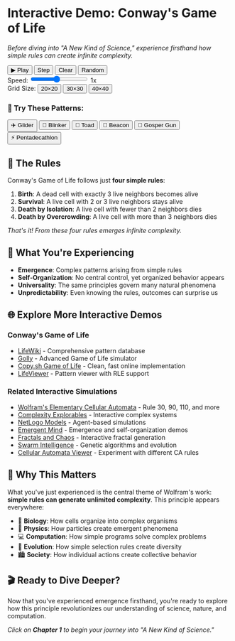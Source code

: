 # Interactive Demo: Conway's Game of Life

*Before diving into "A New Kind of Science," experience firsthand how simple rules can create infinite complexity.*

<div id="game-of-life-container" class="game-of-life-container">
    <div class="game-controls">
        <div class="control-row">
            <button id="play-pause-btn" class="control-btn primary">▶ Play</button>
            <button id="step-btn" class="control-btn">Step</button>
            <button id="clear-btn" class="control-btn">Clear</button>
            <button id="random-btn" class="control-btn">Random</button>
        </div>
        <div class="control-row">
            <label for="speed-slider">Speed:</label>
            <input type="range" id="speed-slider" min="1" max="10" value="5" class="slider">
            <span id="speed-display">1x</span>
        </div>
        <div class="control-row">
            <label>Grid Size:</label>
            <button id="grid-small" class="size-btn">20×20</button>
            <button id="grid-medium" class="size-btn active">30×30</button>
            <button id="grid-large" class="size-btn">40×40</button>
        </div>
    </div>
    <canvas id="game-canvas" class="game-canvas"></canvas>
    <div class="pattern-library">
        <h3>🎨 Try These Patterns:</h3>
        <div class="pattern-buttons">
            <button class="pattern-btn" data-pattern="glider">✈️ Glider</button>
            <button class="pattern-btn" data-pattern="blinker">💫 Blinker</button>
            <button class="pattern-btn" data-pattern="toad">🐸 Toad</button>
            <button class="pattern-btn" data-pattern="beacon">🔆 Beacon</button>
            <button class="pattern-btn" data-pattern="gosper-gun">🔫 Gosper Gun</button>
            <button class="pattern-btn" data-pattern="pentadecathlon">⚡ Pentadecathlon</button>
        </div>
    </div>
</div>

## 🧬 The Rules

Conway's Game of Life follows just **four simple rules**:

1. **Birth**: A dead cell with exactly 3 live neighbors becomes alive
2. **Survival**: A live cell with 2 or 3 live neighbors stays alive  
3. **Death by Isolation**: A live cell with fewer than 2 neighbors dies
4. **Death by Overcrowding**: A live cell with more than 3 neighbors dies

*That's it! From these four rules emerges infinite complexity.*

## 🎯 What You're Experiencing

- **Emergence**: Complex patterns arising from simple rules
- **Self-Organization**: No central control, yet organized behavior appears
- **Universality**: The same principles govern many natural phenomena
- **Unpredictability**: Even knowing the rules, outcomes can surprise us

## 🌐 Explore More Interactive Demos

### Conway's Game of Life
- [LifeWiki](https://www.conwaylife.com/wiki/Main_Page) - Comprehensive pattern database
- [Golly](http://golly.sourceforge.net/) - Advanced Game of Life simulator
- [Copy.sh Game of Life](https://copy.sh/life/) - Clean, fast online implementation
- [LifeViewer](https://lazyslug.com/lifeviewer/) - Pattern viewer with RLE support

### Related Interactive Simulations
- [Wolfram's Elementary Cellular Automata](https://www.wolfram.com/demonstrations/ElementaryCellularAutomata/) - Rule 30, 90, 110, and more
- [Complexity Explorables](https://www.complexity-explorables.org/) - Interactive complex systems
- [NetLogo Models](https://ccl.northwestern.edu/netlogo/models/) - Agent-based simulations
- [Emergent Mind](https://emergentmind.com/) - Emergence and self-organization demos
- [Fractals and Chaos](https://www.fractalus.com/ifswork/gallery.htm) - Interactive fractal generation
- [Swarm Intelligence](https://rednuht.org/genetic_cars_2/) - Genetic algorithms and evolution
- [Cellular Automata Viewer](https://devinacker.github.io/cellauto/) - Experiment with different CA rules

## 🧠 Why This Matters

What you've just experienced is the central theme of Wolfram's work: **simple rules can generate unlimited complexity**. This principle appears everywhere:

- 🌿 **Biology**: How cells organize into complex organisms
- 🌊 **Physics**: How particles create emergent phenomena  
- 💻 **Computation**: How simple programs solve complex problems
- 🧬 **Evolution**: How simple selection rules create diversity
- 🏙️ **Society**: How individual actions create collective behavior

## 🎬 Ready to Dive Deeper?

Now that you've experienced emergence firsthand, you're ready to explore how this principle revolutionizes our understanding of science, nature, and computation.

*Click on **Chapter 1** to begin your journey into "A New Kind of Science."*